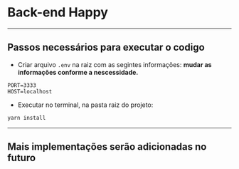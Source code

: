 # Back-end Happy

___

## Passos necessários para executar o codigo

* Criar arquivo ``.env`` na raiz com as segintes informações:
**mudar as informações conforme a nescessidade.**

 ```.env
PORT=3333
HOST=localhost
 ```

* Executar no terminal, na pasta raiz do projeto:

```bash
yarn install
```

___

## Mais implementações serão adicionadas no futuro

